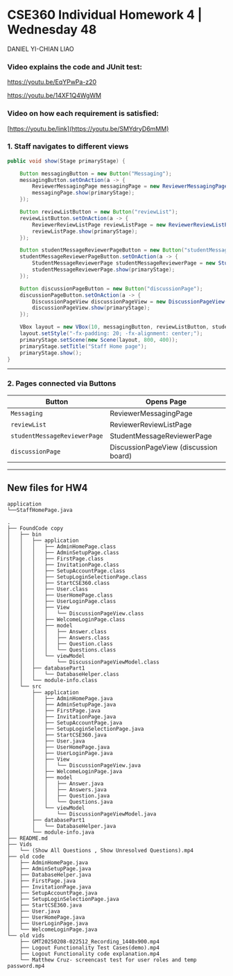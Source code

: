 # CSE360 Individual Homework 4 | Wednesday 48

DANIEL YI-CHIAN LIAO

### Video explains the code and JUnit test: 

https://youtu.be/EqYPwPa-z20

https://youtu.be/14XF1Q4WgWM


### Video on how each requirement is satisfied: 

[https://youtu.be/link](https://youtu.be/SMYdryD6mMM)

### 1. Staff navigates to different views

```java
public void show(Stage primaryStage) {

    Button messagingButton = new Button("Messaging");
    messagingButton.setOnAction(a -> {
        ReviewerMessagingPage messagingPage = new ReviewerMessagingPage("Jessica");
        messagingPage.show(primaryStage);
    });

    Button reviewListButton = new Button("reviewList");
    reviewListButton.setOnAction(a -> {
        ReviewerReviewListPage reviewListPage = new ReviewerReviewListPage("Jessica");
        reviewListPage.show(primaryStage);
    });

    Button studentMessageReviewerPageButton = new Button("studentMessageReviewerPage");
    studentMessageReviewerPageButton.setOnAction(a -> {
        StudentMessageReviewerPage studentMessageReviewerPage = new StudentMessageReviewerPage("Jessica");
        studentMessageReviewerPage.show(primaryStage);
    });

    Button discussionPageButton = new Button("discussionPage");
    discussionPageButton.setOnAction(a -> {
        DiscussionPageView discussionPageView = new DiscussionPageView();
        discussionPageView.show(primaryStage);
    });

    VBox layout = new VBox(10, messagingButton, reviewListButton, studentMessageReviewerPageButton, discussionPageButton);
    layout.setStyle("-fx-padding: 20; -fx-alignment: center;");
    primaryStage.setScene(new Scene(layout, 800, 400));
    primaryStage.setTitle("Staff Home page");
    primaryStage.show();
}
```

---

### 2. Pages connected via Buttons

| Button                       | Opens Page                         |
|-----------------------------|-------------------------------------|
| `Messaging`                 | ReviewerMessagingPage               |
| `reviewList`               | ReviewerReviewListPage              |
| `studentMessageReviewerPage` | StudentMessageReviewerPage        |
| `discussionPage`           | DiscussionPageView (discussion board)|

---



## New files for HW4

```
application
└──StaffHomePage.java
```

```
.
├── FoundCode copy
│   ├── bin
│   │   ├── application
│   │   │   ├── AdminHomePage.class
│   │   │   ├── AdminSetupPage.class
│   │   │   ├── FirstPage.class
│   │   │   ├── InvitationPage.class
│   │   │   ├── SetupAccountPage.class
│   │   │   ├── SetupLoginSelectionPage.class
│   │   │   ├── StartCSE360.class
│   │   │   ├── User.class
│   │   │   ├── UserHomePage.class
│   │   │   ├── UserLoginPage.class
│   │   │   ├── View
│   │   │   │   └── DiscussionPageView.class
│   │   │   ├── WelcomeLoginPage.class
│   │   │   ├── model
│   │   │   │   ├── Answer.class
│   │   │   │   ├── Answers.class
│   │   │   │   ├── Question.class
│   │   │   │   └── Questions.class
│   │   │   └── viewModel
│   │   │       └── DiscussionPageViewModel.class
│   │   ├── databasePart1
│   │   │   └── DatabaseHelper.class
│   │   └── module-info.class
│   └── src
│       ├── application
│       │   ├── AdminHomePage.java
│       │   ├── AdminSetupPage.java
│       │   ├── FirstPage.java
│       │   ├── InvitationPage.java
│       │   ├── SetupAccountPage.java
│       │   ├── SetupLoginSelectionPage.java
│       │   ├── StartCSE360.java
│       │   ├── User.java
│       │   ├── UserHomePage.java
│       │   ├── UserLoginPage.java
│       │   ├── View
│       │   │   └── DiscussionPageView.java
│       │   ├── WelcomeLoginPage.java
│       │   ├── model
│       │   │   ├── Answer.java
│       │   │   ├── Answers.java
│       │   │   ├── Question.java
│       │   │   └── Questions.java
│       │   └── viewModel
│       │       └── DiscussionPageViewModel.java
│       ├── databasePart1
│       │   └── DatabaseHelper.java
│       └── module-info.java
├── README.md
├── Vids
│   └── (Show All Questions , Show Unresolved Questions).mp4
├── old code
│   ├── AdminHomePage.java
│   ├── AdminSetupPage.java
│   ├── DatabaseHelper.java
│   ├── FirstPage.java
│   ├── InvitationPage.java
│   ├── SetupAccountPage.java
│   ├── SetupLoginSelectionPage.java
│   ├── StartCSE360.java
│   ├── User.java
│   ├── UserHomePage.java
│   ├── UserLoginPage.java
│   └── WelcomeLoginPage.java
└── old vids
    ├── GMT20250208-022512_Recording_1440x900.mp4
    ├── Logout Functionality Test Cases(demo).mp4
    ├── Logout Functionality code explanation.mp4
    └── Matthew Cruz- screencast test for user roles and temp password.mp4
```

